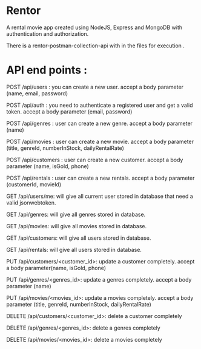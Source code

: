 # Rentor

A rental movie app created using NodeJS, Express and MongoDB with authentication and authorization.

There is a rentor-postman-collection-api with in the files for execution .

API end points :
==============
POST /api/users : you can create a new user. accept a body parameter (name, email, password)

POST /api/auth : you need to authenticate a registered user and get a valid token. accept a body parameter (email, password)

POST /api/genres : user can create a new genre. accept a body parameter (name)

POST /api/movies : user can create a new movie. accept a body parameter (title, genreId, numberInStock, dailyRentalRate)

POST /api/customers : user can create a new customer. accept a body parameter (name, isGold, phone)

POST /api/rentals : user can create a new rentals. accept a body parameter (customerId, movieId)

GET /api/users/me: will give all current user stored in database that need a valid jsonwebtoken.

GET /api/genres: will give all genres stored in database.

GET /api/movies: will give all movies stored in database.

GET /api/customers: will give all users stored in database.

GET /api/rentals: will give all users stored in database.

PUT /api/customers/<customer_id>: update a customer completely. accept a body parameter(name, isGold, phone)

PUT /api/genres/<genres_id>: update a genres completely. accept a body parameter (name)

PUT /api/movies/<movies_id>: update a movies completely. accept a body parameter (title, genreId, numberInStock, dailyRentalRate)

DELETE /api/customers/<customer_id>: delete a customer completely

DELETE /api/genres/<genres_id>: delete a genres completely

DELETE /api/movies/<movies_id>: delete a movies completely
